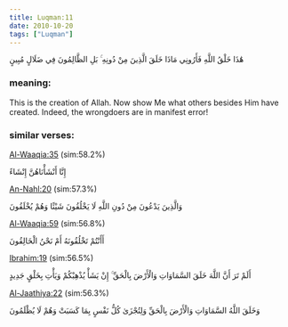 ```yaml
---
title: Luqman:11
date: 2010-10-20
tags: ["Luqman"]
---
```

هَٰذَا خَلْقُ اللَّهِ فَأَرُونِي مَاذَا خَلَقَ الَّذِينَ مِنْ دُونِهِ ۚ بَلِ الظَّالِمُونَ فِي ضَلَالٍ مُبِينٍ
### meaning: 
This is the creation of Allah. Now show Me what others besides Him have created. Indeed, the wrongdoers are in manifest error!
### similar verses: 

[Al-Waaqia:35](/56/35) (sim:58.2%)

إِنَّا أَنْشَأْنَاهُنَّ إِنْشَاءً

[An-Nahl:20](/16/20) (sim:57.3%)

وَالَّذِينَ يَدْعُونَ مِنْ دُونِ اللَّهِ لَا يَخْلُقُونَ شَيْئًا وَهُمْ يُخْلَقُونَ

[Al-Waaqia:59](/56/59) (sim:56.8%)

أَأَنْتُمْ تَخْلُقُونَهُ أَمْ نَحْنُ الْخَالِقُونَ

[Ibrahim:19](/14/19) (sim:56.5%)

أَلَمْ تَرَ أَنَّ اللَّهَ خَلَقَ السَّمَاوَاتِ وَالْأَرْضَ بِالْحَقِّ ۚ إِنْ يَشَأْ يُذْهِبْكُمْ وَيَأْتِ بِخَلْقٍ جَدِيدٍ

[Al-Jaathiya:22](/45/22) (sim:56.3%)

وَخَلَقَ اللَّهُ السَّمَاوَاتِ وَالْأَرْضَ بِالْحَقِّ وَلِتُجْزَىٰ كُلُّ نَفْسٍ بِمَا كَسَبَتْ وَهُمْ لَا يُظْلَمُونَ
